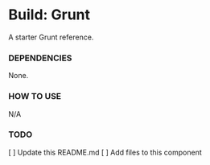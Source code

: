 # Build: Grunt
A starter Grunt reference.

### DEPENDENCIES
None.

### HOW TO USE
N/A

### TODO
[ ] Update this README.md
[ ] Add files to this component